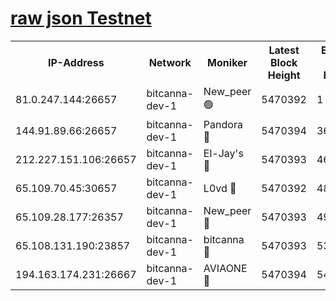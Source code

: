 [raw json Testnet](https://rpc-check.bcat.stavr.tech/bcat/rpc-bcat-result.json)
=


<table><tr><th>IP-Address</th><th>Network</th><th>Moniker</th><th>Latest Block Height</th><th>Earliest Block Height</th><th>Catching Up</th><th>Tx Index</th><th>Voting Power</th><th>Scan Time</th></tr><tr><td>81.0.247.144:26657</td><td>bitcanna-dev-1</td><td>New_peer 🟢</td><td>5470392</td><td>1</td><td>False</td><td>on</td><td>0</td><td>2023-12-12T07:07:47.546394345UTC</td></tr><tr><td>144.91.89.66:26657</td><td>bitcanna-dev-1</td><td>Pandora 🔴</td><td>5470394</td><td>3675711</td><td>False</td><td>on</td><td>2096387</td><td>2023-12-12T07:07:57.437528970UTC</td></tr><tr><td>212.227.151.106:26657</td><td>bitcanna-dev-1</td><td>El-Jay's 🔴</td><td>5470393</td><td>4670391</td><td>False</td><td>on</td><td>2240570</td><td>2023-12-12T07:07:54.330584113UTC</td></tr><tr><td>65.109.70.45:30657</td><td>bitcanna-dev-1</td><td>L0vd 🔴</td><td>5470392</td><td>4828155</td><td>False</td><td>on</td><td>7920</td><td>2023-12-12T07:07:47.861304066UTC</td></tr><tr><td>65.109.28.177:26357</td><td>bitcanna-dev-1</td><td>New_peer 🔴</td><td>5470393</td><td>4952911</td><td>False</td><td>on</td><td>2237067</td><td>2023-12-12T07:07:54.696025661UTC</td></tr><tr><td>65.108.131.190:23857</td><td>bitcanna-dev-1</td><td>bitcanna 🔴</td><td>5470393</td><td>5370393</td><td>False</td><td>off</td><td>82368</td><td>2023-12-12T07:07:55.059930733UTC</td></tr><tr><td>194.163.174.231:26667</td><td>bitcanna-dev-1</td><td>AVIAONE 🔴</td><td>5470394</td><td>5465281</td><td>False</td><td>on</td><td>1949865</td><td>2023-12-12T07:07:59.790964556UTC</td></tr></table>